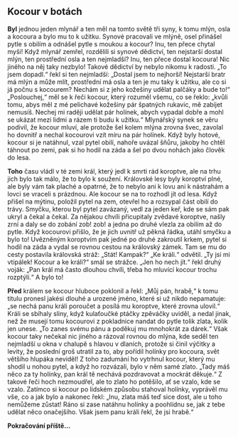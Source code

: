 ## Kocour v botách
**Byl** jednou jeden mlynář a ten měl na tomto světě tři syny, k tomu mlýn, osla a kocoura a bylo mu to k užitku. Synové pracovali ve mlýně, osel přinášel pytle s obilím a odnášel pytle s moukou a kocour? Inu, ten přece chytal myši! Když mlynář zemřel, rozdělili si synové dědictví, ten nejstarší dostal mlýn, ten prostřední osla a ten nejmladší? Inu, ten přece dostal kocoura! Nic jiného na něj taky nezbylo! Takové dědictví by nebylo nikomu k radosti. „To jsem dopadl.“ řekl si ten nejmladší: „Dostal jsem to nejhorší! Nejstarší bratr má mlýn a může mlít, prostřední má osla a ten je mu taky k užitku, ale co si já počnu s kocourem? Nechám si z jeho kožešiny udělat palčáky a bude to!“ „Poslouchej,“ měl se k řeči kocour, který rozuměl všemu, co se řeklo: „kvůli tomu, abys měl z mé pelichavé kožešiny pár špatných rukavic, mě zabíjet nemusíš. Nechej mi raději udělat pár holínek, abych vypadal dobře a mohl se ukázat mezi lidmi a rázem ti budu k užitku.“ Mlynářský synek se věru podivil, že kocour mluví, ale protože šel kolem mlýna zrovna švec, zavolal ho dovnitř a nechal kocourovi vzít míru na pár holínek. Když byly hotové, kocour si je natáhnul, vzal pytel obilí, nahoře uvázal šňůru, jakoby ho chtěl táhnout po zemi, pak si ho hodil na záda a šel po dvou nohách jako člověk do lesa.

**Toho** času vládl v té zemi král, který jedl k smrti rád koroptve, ale na trhu jich bylo tak málo, že to bylo k soužení. Královské lesy byly koroptví plné, ale byly vám tak plaché a opatrné, že to nebylo ani k lovu ani k nástrahám a lovci se vraceli s prázdnou. Ale kocour se na to rozhodl jít od lesa. Když přišel na mýtinu, položil pytel na zem, otevřel ho a rozsypal část obilí do trávy. Smyčku, kterou byl pytel zavázaný, vedl za jeden keř, kde se sám pak ukryl a čekal a čekal. Za nějakou chvíli přicupitaly zvědavé koroptve, našly zrní a daly se do zobání zob! zob! a jedna po druhé vlezla za obilím až do pytle. Když kocourovi přišlo, že je jich uvnitř už pěkná řádka, utáhl smyčku a bylo to! Uvězněným koroptvím pak jedné po druhé zakroutil krkem, pytel si hodil na záda a vydal se rovnou cestou na královský zámek. Tam se mu do cesty postavila královská stráž: „Stát! Kampak?“ „Ke králi.“ odvětil. „Ty jsi mi vtipálek! Kocour a ke králi?“ smál se strážce. „Jen ho nech jít.“ řekl druhý voják: „Pan král má často dlouhou chvíli, třeba ho mluvící kocour trochu rozptýlí.“ A bylo to!

**Před** králem se kocour hluboce poklonil a řekl: „Můj pán, hrabě,“ k tomu titulu pronesl jakési dlouhé a urozené jméno, které si už nikdo nepamatuje: „se nechá panu králi poroučet a posílá mu koroptve, které zrovna ulovil.“ Králi se sbíhaly sliny, když kulaťoučké ptáčky zpěváčky uviděl, a nedal jinak, než že musejí tomu kocourovi z pokladnice nandat do pytle tolik zlata, kolik jen unese. „To zanes svému pánu a poděkuj mu mnohokrát za dárek.“ Však kocour taky nečekal nic jiného a rázoval rovnou do mlýna, kde seděl ten nejmladší u okna v chalupě s hlavou v dlaních, protože si činil výčitky a levity, že poslední groš utratil za to, aby pořídil holínky pro kocoura, svět většího hlupáka neviděl! Z toho zadumání ho vytrhnul kocour, který mu shodil u nohou pytel, a když ho rozvázali, bylo v něm samé zlato. „Tady máš něco za ty holínky, pan král tě nechává pozdravovat a mockrát děkuje.“ Z takové řeči hoch nezmoudřel, ale to zlato ho potěšilo, ať se vzalo, kde se vzalo. Zatímco si kocour po lidském způsobu stahoval holínky, vyprávěl mu vše, co a jak bylo a nakonec řekl: „Inu, zlata máš teď sice dost, ale u toho nemůžeme zůstat! Ráno si zase natáhnu holínky a poohlídnu se, jak z tebe udělat něco onačejšího. Však jsem panu králi řekl, že jsi hrabě.“

**Pokračování příště...**
